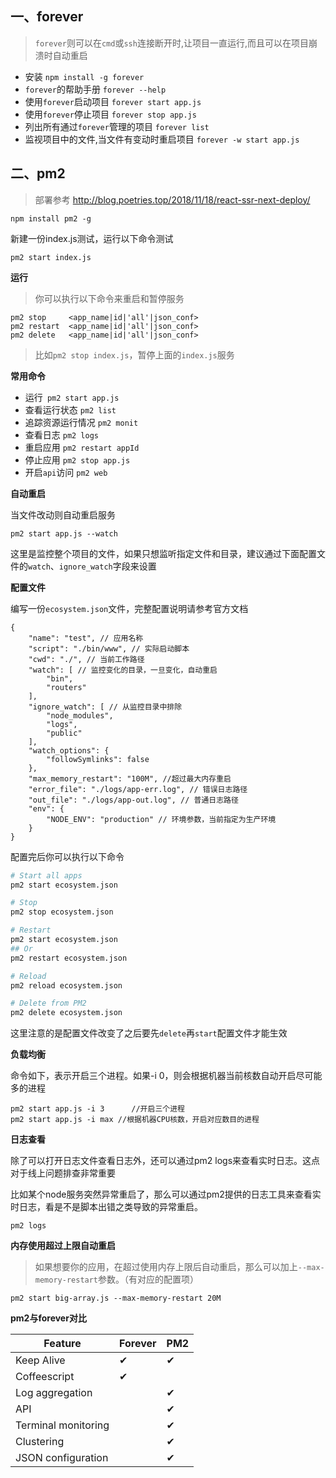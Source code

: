 
## 一、forever

> `forever`则可以在`cmd`或`ssh`连接断开时,让项目一直运行,而且可以在项目崩溃时自动重启

- 安装 `npm install -g forever`
- `forever`的帮助手册  `forever --help`
- 使用`forever`启动项目 `forever start app.js`
- 使用`forever`停止项目 `forever stop app.js`
- 列出所有通过`forever`管理的项目 `forever list`
- 监视项目中的文件,当文件有变动时重启项目 `forever -w start app.js`


## 二、pm2

> 部署参考 http://blog.poetries.top/2018/11/18/react-ssr-next-deploy/


```
npm install pm2 -g
```

新建一份index.js测试，运行以下命令测试

```
pm2 start index.js
```

**运行**

> 你可以执行以下命令来重启和暂停服务

```
pm2 stop     <app_name|id|'all'|json_conf>
pm2 restart  <app_name|id|'all'|json_conf>
pm2 delete   <app_name|id|'all'|json_conf>
```

> 比如`pm2 stop index.js`，暂停上面的`index.js`服务

**常用命令**

- 运行` pm2 start app.js`
- 查看运行状态 `pm2 list`
- 追踪资源运行情况 `pm2 monit`
- 查看日志 `pm2 logs`
- 重启应用 `pm2 restart appId`
- 停止应用  `pm2 stop app.js`
- 开启`api`访问 `pm2 web`

**自动重启**

当文件改动则自动重启服务

```
pm2 start app.js --watch
```

这里是监控整个项目的文件，如果只想监听指定文件和目录，建议通过下面配置文件的`watch`、`ignore_watch`字段来设置

**配置文件**

编写一份`ecosystem.json`文件，完整配置说明请参考官方文档

```
{
    "name": "test", // 应用名称
    "script": "./bin/www", // 实际启动脚本
    "cwd": "./", // 当前工作路径
    "watch": [ // 监控变化的目录，一旦变化，自动重启
        "bin",
        "routers"
    ],
    "ignore_watch": [ // 从监控目录中排除
        "node_modules",
        "logs",
        "public"
    ],
    "watch_options": {
        "followSymlinks": false
    },
    "max_memory_restart": "100M", //超过最大内存重启
    "error_file": "./logs/app-err.log", // 错误日志路径
    "out_file": "./logs/app-out.log", // 普通日志路径
    "env": {
        "NODE_ENV": "production" // 环境参数，当前指定为生产环境
    }
}
```

配置完后你可以执行以下命令

```bash
# Start all apps
pm2 start ecosystem.json

# Stop
pm2 stop ecosystem.json

# Restart
pm2 start ecosystem.json
## Or
pm2 restart ecosystem.json

# Reload
pm2 reload ecosystem.json

# Delete from PM2
pm2 delete ecosystem.json
```

这里注意的是配置文件改变了之后要先`delete`再`start`配置文件才能生效

**负载均衡**

命令如下，表示开启三个进程。如果-i 0，则会根据机器当前核数自动开启尽可能多的进程

```
pm2 start app.js -i 3      //开启三个进程
pm2 start app.js -i max //根据机器CPU核数，开启对应数目的进程
```

**日志查看**

除了可以打开日志文件查看日志外，还可以通过pm2 logs来查看实时日志。这点对于线上问题排查非常重要

比如某个node服务突然异常重启了，那么可以通过pm2提供的日志工具来查看实时日志，看是不是脚本出错之类导致的异常重启。

```
pm2 logs
```

**内存使用超过上限自动重启**

> 如果想要你的应用，在超过使用内存上限后自动重启，那么可以加上`--max-memory-restart`参数。（有对应的配置项）

```
pm2 start big-array.js --max-memory-restart 20M
```


**pm2与forever对比**

|Feature|	Forever	|PM2|
|----|----|----|
|Keep Alive	|✔|	✔|
|Coffeescript|✔|	|
|Log aggregation	||	✔|
|API	|	|✔|
|Terminal monitoring	||	✔|
|Clustering	||	✔|
|JSON configuration| |		✔|


